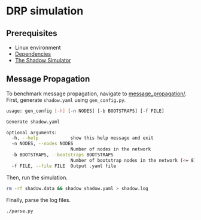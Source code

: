 # DRP simulation

## Prerequisites

- Linux environment
- [Dependencies](https://shadow.github.io/docs/guide/install_dependencies.html)
- [The Shadow Simulator](https://github.com/shadow/shadow)

## Message Propagation

To benchmark message propagation, navigate to [message_propagation/](/message_propagation). First, generate `shadow.yaml` using `gen_config.py`.

```bash
usage: gen_config [-h] [-n NODES] [-b BOOTSTRAPS] [-f FILE]

Generate shadow.yaml

optional arguments:
  -h, --help            show this help message and exit
  -n NODES, --nodes NODES
                        Number of nodes in the network
  -b BOOTSTRAPS, --bootstraps BOOTSTRAPS
                        Number of bootstrap nodes in the network (<= 8)
  -f FILE, --file FILE  Output .yaml file
```

Then, run the simulation.

```bash
rm -rf shadow.data && shadow shadow.yaml > shadow.log
```

Finally, parse the log files.

```bash
./parse.py
```
